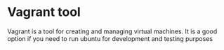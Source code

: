 # Vagrant tool

Vagrant is a tool for creating and managing virtual machines. It is a good option if you need to run ubuntu for development and testing purposes 
